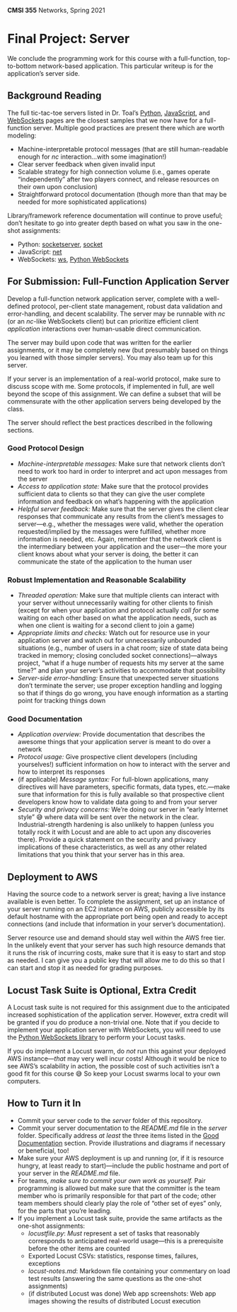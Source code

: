 **CMSI 355** Networks, Spring 2021

# Final Project: Server
We conclude the programming work for this course with a full-function, top-to-bottom network-based application. This particular writeup is for the application’s server side.

## Background Reading
The full tic-tac-toe servers listed in Dr. Toal’s [Python](https://cs.lmu.edu/~ray/notes/pythonnetexamples#tictactoe), [JavaScript](https://cs.lmu.edu/~ray/notes/jsnetexamples#tictactoe), and [WebSockets](https://cs.lmu.edu/~ray/notes/websockets/) pages are the closest samples that we now have for a full-function server. Multiple good practices are present there which are worth modeling:
* Machine-interpretable protocol messages (that are still human-readable enough for _nc_ interaction…with some imagination!)
* Clear server feedback when given invalid input
* Scalable strategy for high connection volume (i.e., games operate “independently” after two players connect, and release resources on their own upon conclusion)
* Straightforward protocol documentation (though more than that may be needed for more sophisticated applications)

Library/framework reference documentation will continue to prove useful; don’t hesitate to go into greater depth based on what you saw in the one-shot assignments:
* Python: [socketserver](https://docs.python.org/3/library/socketserver.html), [socket](https://docs.python.org/3/library/socket.html)
* JavaScript: [net](https://nodejs.org/api/net.html)
* WebSockets: [ws](https://github.com/websockets/ws), [Python WebSockets](https://websockets.readthedocs.io/)

## For Submission: Full-Function Application Server
Develop a full-function network application server, complete with a well-defined protocol, per-client state management, robust data validation and error-handling, and decent scalability. The server may be runnable with _nc_ (or an _nc_-like WebSockets client) but can prioritize efficient client _application_ interactions over human-usable direct communication.

The server may build upon code that was written for the earlier assignments, or it may be completely new (but presumably based on things you learned with those simpler servers). You may also team up for this server.

If your server is an implementation of a real-world protocol, make sure to discuss scope with me. Some protocols, if implemented in full, are well beyond the scope of this assignment. We can define a subset that will be commensurate with the other application servers being developed by the class.

The server should reflect the best practices described in the following sections.

### Good Protocol Design
* _Machine-interpretable messages:_ Make sure that network clients don’t need to work too hard in order to interpret and act upon messages from the server
* _Access to application state:_ Make sure that the protocol provides sufficient data to clients so that they can give the user complete information and feedback on what’s happening with the application
* _Helpful server feedback:_ Make sure that the server gives the client clear responses that communicate any results from the client’s messages to server—e.g., whether the messages were valid, whether the operation requested/implied by the messages were fulfilled, whether more information is needed, etc. Again, remember that the network client is the intermediary between your application and the user—the more your client knows about what your server is doing, the better it can communicate the state of the application to the human user

### Robust Implementation and Reasonable Scalability
* _Threaded operation:_ Make sure that multiple clients can interact with your server without unnecessarily waiting for other clients to finish (except for when your application and protocol actually _call for_ some waiting on each other based on what the application needs, such as when one client is waiting for a second client to join a game)
* _Appropriate limits and checks:_ Watch out for resource use in your application server and watch out for unnecessarily unbounded situations (e.g., number of users in a chat room; size of state data being tracked in memory; closing concluded socket connections)—always project, “what if a huge number of requests hits my server at the same time?” and plan your server’s activities to accommodate that possibility
* _Server-side error-handling:_ Ensure that unexpected server situations don’t terminate the server; use proper exception handling and logging so that if things do go wrong, you have enough information as a starting point for tracking things down

### Good Documentation
* _Application overview:_ Provide documentation that describes the awesome things that your application server is meant to do over a network
* _Protocol usage:_ Give prospective client developers (including yourselves!) sufficient information on how to interact with the server and how to interpret its responses
* (if applicable) _Message syntax:_ For full-blown applications, many directives will have parameters, specific formats, data types, etc.—make sure that information for this is fully available so that prospective client developers know how to validate data going to and from your server
* _Security and privacy concerns:_ We’re doing our server in “early Internet style” 😅 where data will be sent over the network in the clear. Industrial-strength hardening is also unlikely to happen (unless you totally rock it with Locust and are able to act upon any discoveries there). Provide a quick statement on the security and privacy implications of these characteristics, as well as any other related limitations that you think that your server has in this area.

## Deployment to AWS
Having the source code to a network server is great; having a live instance available is even better. To complete the assignment, set up an instance of your server running on an EC2 instance on AWS, publicly accessible by its default hostname with the appropriate port being open and ready to accept connections (and include that information in your server’s documentation).

Server resource use and demand should stay well within the AWS free tier. In the unlikely event that your server has such high resource demands that it runs the risk of incurring costs, make sure that it is easy to start and stop as needed. I can give you a public key that will allow me to do this so that I can start and stop it as needed for grading purposes.

## Locust Task Suite is Optional, Extra Credit
A Locust task suite is not required for this assignment due to the anticipated increased sophistication of the application server. However, extra credit will be granted if you do produce a non-trivial one. Note that if you decide to implement your application server with WebSockets, you will need to use the [Python WebSockets library](https://websockets.readthedocs.io) to perform your Locust tasks.

If you do implement a Locust swarm, do _not_ run this against your deployed AWS instance—_that_ may very well incur costs! Although it would be nice to see AWS’s scalability in action, the possible cost of such activities isn’t a good fit for this course 😅 So keep your Locust swarms local to your own computers.

## How to Turn it In
* Commit your server code to the _server_ folder of this repository.
* Commit your server documentation to the _README.md_ file in the _server_ folder. Specifically address _at least_ the three items listed in the [Good Documentation](#good-documentation) section. Provide illustrations and diagrams if necessary or beneficial, too!
* Make sure your AWS deployment is up and running (or, if it is resource hungry, at least ready to start)—include the public hostname and port of your server in the _README.md_ file.
* For teams, _make sure to commit your own work as yourself._ Pair programming is allowed but make sure that the committer is the team member who is primarily responsible for that part of the code; other team members should clearly play the role of “other set of eyes” only, for the parts that you’re leading.
* If you implement a Locust task suite, provide the same artifacts as the one-shot assignments:
    * _locustfile.py_: _Must_ represent a set of tasks that reasonably corresponds to anticipated real-world usage—this is a prerequisite before the other items are counted
    * Exported Locust CSVs: statistics, response times, failures, exceptions
    * _locust-notes.md_: Markdown file containing your commentary on load test results (answering the same questions as the one-shot assignments)
    * (if distributed Locust was done) Web app screenshots: Web app images showing the results of distributed Locust execution
